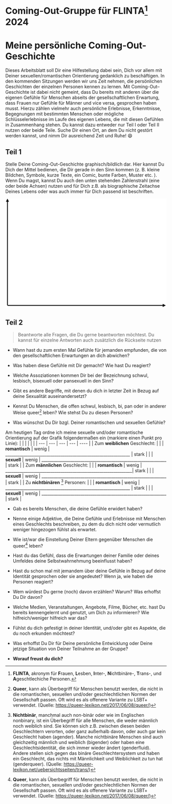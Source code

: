 # Coming-Out-Gruppe für FLINTA[^2] 2024
# Meine persönliche Coming-Out-Geschichte

Dieses Arbeitsblatt soll Dir eine Hilfestellung dabei sein, Dich vor allem mit Deiner sexuellen/romantischen Orientierung gedanklich zu
beschäftigen.
In den kommenden Sitzungen werden wir uns Zeit nehmen, die persönlichen Geschichten der einzelnen Personen
kennen zu lernen. Mit Coming-Out–Geschichte ist dabei nicht gemeint, dass Du bereits mit anderen über die eigenen
Gefühle für Menschen abseits der gesellschaftlichen Erwartung, dass Frauen nur Gefühle für Männer und vice versa, gesprochen
haben musst. Hierzu zählen vielmehr auch persönliche Erlebnisse, Erkenntnisse, Begegnungen mit bestimmten
Menschen oder mögliche Schlüsselerlebnisse im Laufe des eigenen Lebens, die mit diesen Gefühlen in
Zusammenhang stehen.
Du kannst dazu entweder nur Teil I oder Teil II nutzen oder beide Teile.
Suche Dir einen Ort, an dem Du nicht gestört werden kannst, und nimm Dir ausreichend Zeit und Ruhe! :smile:

## Teil 1

Stelle Deine Coming-Out-Geschichte graphisch/bildlich dar. Hier kannst Du Dich der Mittel bedienen, die Dir gerade in
den Sinn kommen (z. B. kleine Bildchen, Symbole, kurze Texte, ein Comic, bunte Farben, Muster etc. ). Wenn Du
magst, kannst Du auch den unten stehenden Zahlenstrahl (eine oder beide Achsen) nutzen und für Dich z.B. als
biographische Zeitachse Deines Lebens oder was auch immer für Dich passend ist beschriften.

![Zeitreihe](zeitreihe.png)


## Teil 2

>Beantworte alle Fragen, die Du gerne beantworten möchtest. Du kannst für einzelne Antworten auch zusätzlich die
>Rückseite nutzen

- Wann hast du zum ersten Mal Gefühle für jemanden empfunden, die von den gesellschaftlichen Erwartungen an dich abwichen? 
> 
> 
>   
- Was haben diese Gefühle mit Dir gemacht? Wie hast Du reagiert?
> 
> 
> 
- Welche Assoziationen kommen Dir bei der Bezeichnung schwul, lesbisch, bisexuell oder pansexuell in den Sinn?
> 
> 
> 
- Gibt es andere Begriffe, mit denen du dich in letzter Zeit in Bezug auf deine Sexualität auseinandersetzt?
> 
> 
> 
- Kennst Du Menschen, die offen schwul, lesbisch, bi, pan oder in anderer Weise queer[^3] leben? Wie stehst Du zu diesen
Personen?
> 
> 
> 
- Was wünschst Du Dir bzgl. Deiner romantischen und sexuellen Gefühle?
> 
> 
> 

Am heutigen Tag ordne ich meine sexuelle und/oder romantische Orientierung auf der Grafik folgendermaßen ein (markiere einen Punkt pro Linie):
| | | | | |
| --- | --- | --- | --- | ---- |
| Zum **weiblichen** Geschlecht: | 
|  | **romantisch** | wenig | _____________________________________________________________ | stark |
|  | **sexuell** | wenig | _____________________________________________________________ | stark |
| Zum **männlichen** Geschlecht: |
|  | **romantisch** | wenig | ______________________________________________________________| stark |
|  | **sexuell** | wenig | _____________________________________________________________ | stark |
| Zu **nichtbinären** [^1] Personen: |
|  | **romantisch** | wenig | _____________________________________________________________ | stark |
|  | **sexuell** | wenig | _____________________________________________________________ | stark |

- Gab es bereits Menschen, die deine Gefühle erwidert haben?
> 
> 
> 
- Nenne einige Adjektive, die Deine Gefühle und Erlebnisse mit Menschen eines Geschlechts beschreiben, zu dem du dich nicht oder vermutlich weniger hingezogen fühlst als erwartet.
> 
> 
> 
- Wie ist/war die Einstellung Deiner Eltern gegenüber Menschen die queer[^3] leben?
> 
> 
> 
- Hast du das Gefühl, dass die Erwartungen deiner Familie oder deines Umfeldes deine Selbstwahrnehmung beeinflusst haben?
> 
> 
> 
- Hast du schon mal mit jemandem über deine Gefühle in Bezug auf deine Identität gesprochen oder sie angedeutet? 
Wenn ja, wie haben die Personen reagiert?
> 
> 
> 
- Wem würdest Du gerne (noch) davon erzählen? Warum? Was erhoffst Du Dir davon?
> 
> 
> 
- Welche Medien, Veranstaltungen, Angebote, Filme, Bücher, etc. hast Du bereits kennengelernt und genutzt,
um Dich zu informieren? Wie hilfreich/weniger hilfreich war das?
> 
> 
> 
- Fühlst du dich gefestigt in deiner Identität, und/oder gibt es Aspekte, die du noch erkunden möchtest?
>
>
> 
- Was erhoffst Du Dir für Deine persönliche Entwicklung oder Deine jetzige Situation von Deiner Teilnahme an
der Gruppe?
> 
> 
> 
- **Worauf freust du dich?**
> 
> 
> 
[^1]: **Nichtbinär**, manchmal auch non-binär oder wie im Englischen nonbinary, ist ein Überbegriff für alle Menschen, die weder männlich noch weiblich sind. Sie können sich z.B. zwischen diesen beiden Geschlechtern verorten, oder ganz außerhalb davon, oder auch gar kein Geschlecht haben (agender). Manche nichtbinäre Menschen sind auch gleichzeitig männlich und weiblich (bigender) oder haben eine Geschlechtsidentität, die sich immer wieder ändert (genderfluid).  Andere stellen sich gegen das binäre Geschlechtersystem und haben ein Geschlecht, das nichts mit Männlichkeit und Weiblichkeit zu tun hat (genderqueer). (Quelle: https://queer-lexikon.net/uebersichtsseiten/trans/)

[^2]: **FLINTA**, akronym für **F**rauen, **L**esben, **I**nter-, **N**ichtbinäre-, **T**rans-, und **A**geschtlechiche Personen. 

[^3]: **Queer**, kann als Überbegriff für Menschen benutzt werden, die nicht in die romantischen, sexuellen und/oder geschlechtlichen Normen der Gesellschaft passen. Oft wird es als offenere Variante zu LSBT+ verwendet. (Quelle: https://queer-lexikon.net/2017/06/08/queer/) 